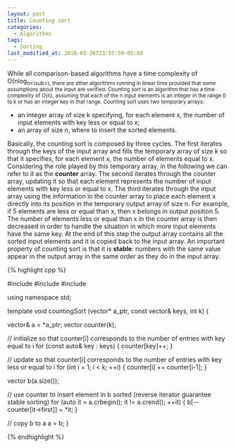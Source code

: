 ```yaml
---
layout: post
title: Counting sort
categories:
  - Algorithms
tags:
  - Sorting
last_modified_at: 2018-03-26T23:55:59-05:00
---
```


While all comparison-based algorithms have a time complexity of O(nlog<sub>n<\sub>), there are other algorithms running in linear time provided that some assumptions about the input are verified. Counting sort is an algorithm that has a time complexity of O(n), assuming that each of the n input elements is an integer in the range 0 to k or has an integer key in that range. Counting sort uses two temporary arrays:
* an integer array of size k specifying, for each element x, the number of input elements with key less or equal to x;
* an array of size n, where to insert the sorted elements.  

Basically, the counting sort is composed by three cycles. The first iterates through the keys of the input array and fills the temporary array of size k so that it specifies, for each element x, the number of elements equal to x. Considering the role played by this temporary array, in the following we can refer to it as the **counter** array. The second iterates through the counter array, updating it so that each element represents the number of input elements with key less or equal to x. The third iterates through the input array using the information in the counter array to place each element x directly into its position in the temporary output array of size n. For example, if 5 elements are less or equal than x, then x belongs in output position 5. The number of elements less or equal than x in the counter array is then decreased in order to handle the situation in which more input elements have the same key. At the end of this step the output array contains all the sorted input elements and it is copied back to the input array. An important property of counting sort is that it is **stable**: numbers with the same value appear in the output array in the same order as they do in the input array.

{% highlight cpp %} 

#include <iostream>
#include <utility>
#include <vector>

using namespace std;

template <typename T>
void countingSort (vector<T>* a_ptr, const vector<int>& keys, int k) {

  vector<T>& a = *a_ptr;
  vector<int> counter(k);
  
  // initialize so that counter[i] corresponds to the number of entries with key equal to i 
  for (const auto& key : keys) {
    counter[key]++;
  }

  // update so that counter[i] corresponds to the number of entries with key less or equal to i 
  for (int i = 1; i < k; ++i) {
    counter[i] += counter[i-1];
  }

  vector<T> b(a.size());

  // use counter to insert element in b sorted (reverse iterator guarantee stable sorting) 
  for (auto it = a.crbegin(); it != a.crend(); ++it) {
        b[--counter[it->first]] = *it; 
  }

  // copy b to a
  a = b;
}

{% endhighlight %}  
